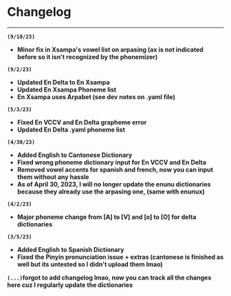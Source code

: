 # Changelog
---
**`(9/10/23)`**
- **Minor fix in Xsampa's vowel list on arpasing (ax is not indicated before so it isn't recognized by the phonemizer)**
  
**`(9/2/23)`**
- **Updated En Delta to En Xsampa**
- **Updated En Xsampa Phoneme list**
- **En Xsampa uses Arpabet (see dev notes on .yaml file)**
  
**`(5/3/23)`**
- **Fixed En VCCV and En Delta grapheme error**
- **Updated En Delta .yaml phoneme list**

**`(4/30/23)`**
- **Added English to Cantonese Dictionary**
- **Fixed wrong phoneme dictionary input for En VCCV and En Delta**
- **Removed vowel accents for spanish and french, now you can input them without any hassle**
- **As of April 30, 2023, I will no longer update the enunu dictionaries because they already use the arpasing one, (same with enunux)**

**`(4/2/23)`**
- **Major phoneme change from [A] to [V] and [o] to [O] for delta dictionaries**

**`(3/5/23)`**
- **Added English to Spanish Dictionary**
- **Fixed the Pinyin pronunciation issue + extras (cantonese is finished as well but its untested so I didn't upload them lmao)**

**`(...)`forgot to add changelog lmao, now you can track all the changes here cuz I regularly update the dictionaries**
